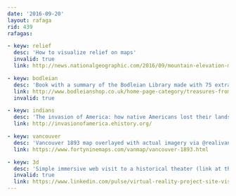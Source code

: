 ```yaml
---
date: '2016-09-20'
layout: rafaga
rid: 439
rafagas:

- keyw: relief
  desc: 'How to visualize relief on maps'
  invalid: true
  link: http://news.nationalgeographic.com/2016/09/mountain-elevation-maps-illustration/

- keyw: bodleian
  desc: 'Book with a summary of the Bodleian Library made with 75 extraordinary maps'
  link: http://www.bodleianshop.co.uk/home-page-category/treasures-from-the-map-room.html
  invalid: true

- keyw: indians
  desc: 'The invasion of America: how native Americans lost their lands'
  link: http://invasionofamerica.ehistory.org/

- keyw: vancouver
  desc: 'Vancouver 1893 map overlayed with actual imagery via @realivansanchez'
  link: https://www.fortyninemaps.com/vanmap/vancouver-1893.html

- keyw: 3d
  desc: 'Simple immersive web visit to a historical theater (link at the end)'
  invalid: true
  link: https://www.linkedin.com/pulse/virtual-reality-project-site-visitation-paul-tice?trk=hp-feed-article-title-like
---
```

